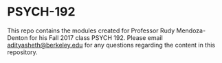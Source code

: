 # PSYCH-192 

This repo contains the modules created for Professor Rudy Mendoza-Denton for his Fall 2017 class PSYCH 192. Please email adityasheth@berkeley.edu for any questions regarding the content in this repository.
